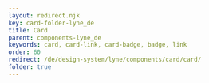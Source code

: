 ```yaml
---
layout: redirect.njk
key: card-folder-lyne_de
title: Card
parent: components-lyne_de
keywords: card, card-link, card-badge, badge, link
order: 60
redirect: /de/design-system/lyne/components/card/card/
folder: true
---
```

